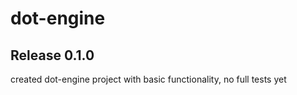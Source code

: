 # dot-engine

## Release 0.1.0
created dot-engine project with basic functionality, no full tests yet